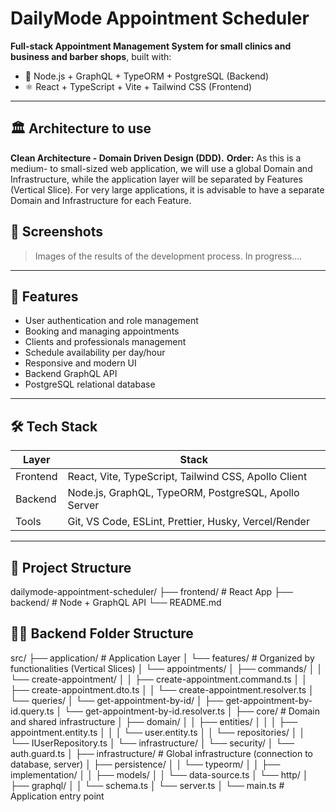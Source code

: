# DailyMode Appointment Scheduler

**Full-stack Appointment Management System for small clinics and business and barber shops**, built with:
- 🧠 Node.js + GraphQL + TypeORM + PostgreSQL (Backend)
- ⚛️ React + TypeScript + Vite + Tailwind CSS (Frontend)

---

## 🏛️ Architecture to use
**Clean Architecture - Domain Driven Design (DDD).**
**Order:** As this is a medium- to small-sized web application, we will use a global Domain and Infrastructure, 
while the application layer will be separated by Features (Vertical Slice). For very large applications, 
it is advisable to have a separate Domain and Infrastructure for each Feature.

## 📸 Screenshots

> Images of the results of the development process. In progress....

---

## 🚀 Features

- User authentication and role management
- Booking and managing appointments
- Clients and professionals management
- Schedule availability per day/hour
- Responsive and modern UI
- Backend GraphQL API
- PostgreSQL relational database

---

## 🛠️ Tech Stack

| Layer | Stack |
|-------|-------|
| Frontend | React, Vite, TypeScript, Tailwind CSS, Apollo Client |
| Backend | Node.js, GraphQL, TypeORM, PostgreSQL, Apollo Server |
| Tools | Git, VS Code, ESLint, Prettier, Husky, Vercel/Render |

---

## 📂 Project Structure

dailymode-appointment-scheduler/
├── frontend/ # React App
├── backend/ # Node + GraphQL API
└── README.md

## 🧠📂 Backend Folder Structure

src/
├── application/            # Application Layer
│   └── features/           # Organized by functionalities (Vertical Slices)
│       └── appointments/
│           ├── commands/
│           │   └── create-appointment/
│           │       ├── create-appointment.command.ts
│           │       ├── create-appointment.dto.ts
│           │       └── create-appointment.resolver.ts
│           └── queries/
│               └── get-appointment-by-id/
│                   ├── get-appointment-by-id.query.ts
│                   └── get-appointment-by-id.resolver.ts
│
├── core/                   # Domain and shared infrastructure
│   ├── domain/
│   │   ├── entities/
│   │   │   ├── appointment.entity.ts
│   │   │   └── user.entity.ts
│   │   └── repositories/
│   │       └── IUserRepository.ts
│   └── infrastructure/
│       └── security/
│           └── auth.guard.ts
│
├── infrastructure/         # Global infrastructure (connection to database, server)
│   ├── persistence/
│   │   └── typeorm/
│   │       ├── implementation/
│   │       ├── models/
│   │       └── data-source.ts
│   └── http/
│       ├── graphql/
│       │   └── schema.ts
│       └── server.ts
│
└── main.ts                 # Application entry point
